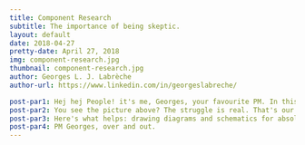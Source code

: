 ```yaml
---
title: Component Research
subtitle: The importance of being skeptic.
layout: default
date: 2018-04-27
pretty-date: April 27, 2018
img: component-research.jpg
thumbnail: component-research.jpg
author: Georges L. J. Labrèche
author-url: https://www.linkedin.com/in/georgeslabreche/

post-par1: Hej hej People! it's me, Georges, your favourite PM. In this blogpost I want to talk about the importance of being skpetic. Over here at TUBULAR HQ, the entire team is always excited about the idea of building the experiment that we tend to brush off the finer nitty gritty details as just a matter of connecting part X with part Y and voila it's that simple so what could possibly go wrong?
post-par2: You see the picture above? The struggle is real. That's our very own Emily Chen after being asked to figure out the exact component needed to connect part X with part Y. Oh and turns out that researching this has revealed that we also have to seal part Z as well. You see the point I'm trying to make? Turns out it's not as magic as it sounds and there's a lot of things to consider such as material, orifice diameters, temperature ranges, and the list goes on and on.
post-par3: Here's what helps: drawing diagrams and schematics for absolutely everything. Even if it's just a shameful early draft with stick figures. It really helps to start revealing the missing details that all of us have been guilty of not considering. The blog picture is of Emily, but rest assured that we've all gone through this. So people, be skeptic about things just working out like Legos until you've sketched it all out!
post-par4: PM Georges, over and out.
---
```

